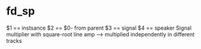 # fd_sp 



 

 

$1 == instsance
$2 == $0- from parent
$3 == signal
$4 == speaker
Signal multiplier with square-root line amp
--> multiplied independently in different tracks


 
